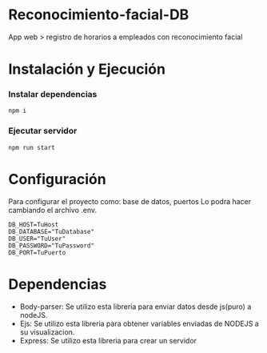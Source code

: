 # Reconocimiento-facial-DB
App web > registro de horarios a empleados con reconocimiento facial
# Instalación y Ejecución
### Instalar dependencias
```
npm i
```
### Ejecutar servidor
```
npm run start
```
# Configuración
Para configurar el proyecto como: base de datos, puertos Lo podra hacer cambiando el archivo .env.
```
DB_HOST=TuHost
DB_DATABASE="TuDatabase"
DB_USER="TuUser"
DB_PASSWORD="TuPassword"
DB_PORT=TuPuerto
```
# Dependencias
- Body-parser: Se utilizo esta libreria para enviar datos desde js(puro) a nodeJS.
- Ejs: Se utilizo esta libreria para obtener variables enviadas de NODEJS a su visualizacion.
- Express: Se utilizo esta libreria para crear un servidor
